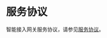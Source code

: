 服务协议 
=========================

智能接入网关服务协议，请参见[服务协议](http://terms.aliyun.com/legal-agreement/terms/suit_bu1_ali_cloud/suit_bu1_ali_cloud201802111641_74768.html)。


